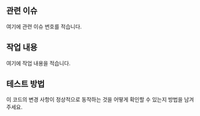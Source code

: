 ## 관련 이슈

여기에 관련 이슈 번호를 적습니다.

## 작업 내용

여기에 작업 내용을 적습니다.

## 테스트 방법

이 코드의 변경 사항이 정상적으로 동작하는 것을 어떻게 확인할 수 있는지 방법을 남겨주세요.
